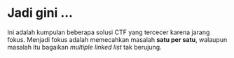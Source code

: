 # Jadi gini ...
Ini adalah kumpulan beberapa solusi CTF yang tercecer karena jarang fokus. Menjadi fokus adalah memecahkan masalah **satu per satu**, walaupun masalah itu bagaikan *multiple linked list* tak berujung.
